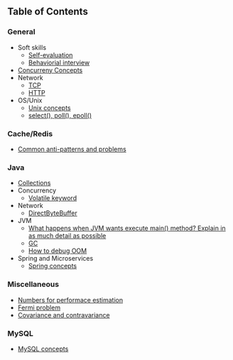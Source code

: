 ## Table of Contents

### General

* Soft skills
  * [Self-evaluation](self_eval.md)
  * [Behaviorial interview](behaviorial.md)
* [Concurreny Concepts](concurrency_concepts.md)
* Network
  * [TCP](tcp.md)
  * [HTTP](http.md)
* OS/Unix
  * [Unix concepts](unix_concepts.md)
  * [select(), poll(), epoll()](http://george24601.github.io/2018/11/02/epoll.html)

### Cache/Redis
* [Common anti-patterns and problems](https://www.slideshare.net/GeorgeLi12/redis-119545669)

### Java
* [Collections](java_collection.md)
* Concurrency
    * [Volatile keyword](http://george24601.github.io/2018/10/08/volatile.html)
* Network
  * [DirectByteBuffer]()
* JVM
  * [What happens when JVM wants execute main() method? Explain in as much detail as possible]()
  * [GC]()
  * [How to debug OOM]()
* Spring and Microservices
  * [Spring concepts](spring_concepts.md)

### Miscellaneous
* [Numbers for performace estimation](http://george24601.github.io/2018/10/09/number.html)
* [Fermi problem](http://george24601.github.io/2018/10/08/fermi.html)
* [Covariance and contravariance]()

### MySQL
* [MySQL concepts](mysql_concepts.md)

